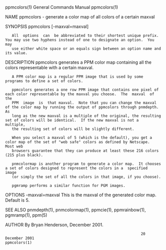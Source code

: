 ppmcolors(1)                                                  General Commands Manual                                                 ppmcolors(1)

NAME
       ppmcolors - generate a color map of all colors of a certain maxval

SYNOPSIS
       ppmcolors [-maxval=maxval]

       All  options  can  be abbreviated to their shortest unique prefix.  You may use two hyphens instead of one to designate an option.  You may
       use either white space or an equals sign between an option name and its value.

DESCRIPTION
       ppmcolors generates a PPM color map containing all the colors representable with a certain maxval.

       A PPM color map is a regular PPM image that is used by some programs to define a set of colors.

       ppmcolors generates a one row PPM image that contains one pixel of each color representable by the maxval you choose.  The  maxval  of  the
       PPM  image  is  that maxval.  Note that you can change the maxval of the color map by running the output of ppmcolors through pnmdepth.  As
       long as the new maxval is a multiple of the original, the resulting set of colors will be identical.  If the new maxval is not a  multiple,
       the resulting set of colors will be slightly different.

       When you select a maxval of 5 (which is the default), you get a color map of the set of "web safe" colors as defined by Netscape.  Most web
       browsers guarantee that they can produce at least these 216 colors (215 plus black).

       pnmcolormap is another program to generate a color map.  It chooses a set of colors designed to represent the colors in a  specified  image
       (or simply the set of all the colors in that image, if you choose).

       pgmramp performs a similar function for PGM images.

OPTIONS
       -maxval=maxval
              This is the maxval of the generated color map.  Default is 5.

SEE ALSO
       pnmdepth(1), pnmcolormap(1), ppmcie(1), ppmrainbow(1), pgmramp(1), ppm(5)

AUTHOR
       By Bryan Henderson, December 2001.

                                                                 20 December 2001                                                     ppmcolors(1)
